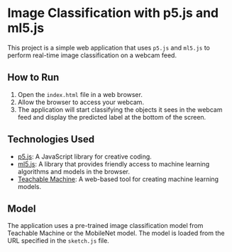 # Image Classification with p5.js and ml5.js

This project is a simple web application that uses `p5.js` and `ml5.js` to perform real-time image classification on a webcam feed.

## How to Run

1.  Open the `index.html` file in a web browser.
2.  Allow the browser to access your webcam.
3.  The application will start classifying the objects it sees in the webcam feed and display the predicted label at the bottom of the screen.

## Technologies Used

*   [p5.js](https://p5js.org/): A JavaScript library for creative coding.
*   [ml5.js](https://ml5js.org/): A library that provides friendly access to machine learning algorithms and models in the browser.
*   [Teachable Machine](https://teachablemachine.withgoogle.com/): A web-based tool for creating machine learning models.

## Model

The application uses a pre-trained image classification model from Teachable Machine or the MobileNet model. The model is loaded from the URL specified in the `sketch.js` file.
